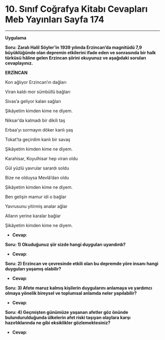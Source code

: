 # 10. Sınıf Coğrafya Kitabı Cevapları Meb Yayınları Sayfa 174

---

**Uygulama**

**Soru: Zaralı Halil Söyler’in 1939 yılında Erzincan’da magnitüdü 7,9 büyüklüğünde olan depremin etkilerini ifade eden ve sonrasında bir halk türküsü hâline gelen Erzincan şiirini okuyunuz ve aşağıdaki soruları cevaplayınız.**

**ERZİNCAN**

Kon ağlıyor Erzincan’ın dağları

 Viran kaldı mor sümbüllü bağları

 Sivas’a geliyor kalan sağları

 Şikâyetim kimden kime ne diyem.

Niksar’da kalmadı bir dikili taş

 Erbaa’yı sormayın döker kanlı yaş

 Tokat’ta geçirdim kanlı bir savaş

 Şikâyetim kimden kime ne diyem.

Karahisar, Koyulhisar hep viran oldu

 Gül yüzlü yavrular sarardı soldu

 Bize ne olduysa Mevlâ’dan oldu

 Şikâyetim kimden kime ne diyem.

Ben gelişin mamur idi o bağlar

 Yavrusunu yitirmiş analar ağlar

 Alların yerine karalar bağlar

 Şikâyetim kimden kime ne diyem.

-   **Cevap**:

**Soru: 1) Okuduğunuz şiir sizde hangi duyguları uyandırdı?**

-   **Cevap**:

**Soru: 2) Erzincan ve çevresinde etkili olan bu depremde yöre insanı hangi duyguları yaşamış olabilir?**

-   **Cevap**:

**Soru: 3) Afete maruz kalmış kişilerin duygularını anlamaya ve yardımcı olmaya yönelik bireysel ve toplumsal anlamda neler yapılabilir?**

-   **Cevap**:

**Soru: 4) Geçmişten günümüze yaşanan afetler göz önünde bulundurulduğunda ülkelerin afet riski taşıyan olaylara karşı hazırlıklarında ne gibi eksiklikler gözlemektesiniz?**

-   **Cevap**: